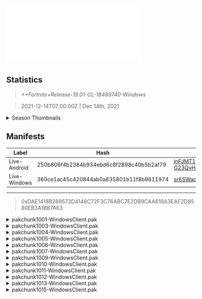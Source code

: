 <div style="pointer-events: none">
  <img style="pointer-events: none" src="https://raw.githubusercontent.com/Tectors/Archive/master/source/dependents/gen.19.01.svg" width="360" height="155">
<div>

## Statistics
> *++Fortnite+Release-19.01-CL-18489740-Windows*

> 2021-12-14T07:00:00Z | Dec 14th, 2021

<details>
  <summary>Season Thumbnails</summary>

  > Seasonal thumbnails are a season's normal ltms and their photos.

  | Name | ID |
  | - | - |
  | [Solo](https://raw.githubusercontent.com/Tectors/Archive/master/source/dependents/monthly-rotaton/playlist_defaultsolo_19_01.png) | Playlist_DefaultSolo |
  | [Duos](https://raw.githubusercontent.com/Tectors/Archive/master/source/dependents/monthly-rotaton/playlist_defaultduo_19_01.png) | Playlist_DefaultDuo |
  | [Trios](https://raw.githubusercontent.com/Tectors/Archive/master/source/dependents/monthly-rotaton/playlist_trios_19_01.png) | Playlist_Trios |
  | [Squads](https://raw.githubusercontent.com/Tectors/Archive/master/source/dependents/monthly-rotaton/playlist_defaultsquad_19_01.png) | Playlist_DefaultSquad |
</details>

## Manifests
| Label | Hash | Route |
| - | - | - |
| Live-Android | 250b806f4b2384b934ebd6c8f2898c40b5b2af79 | [jnFJMT1B6EpbulPJCU-G23QvHbASgg](https://github.com/Tectors/Archive/blob/master/manifests/jnFJMT1B6EpbulPJCU-G23QvHbASgg.manifest) |
| Live-Windows | 360ce1ac45c420844ab0a835801b11f8b9611974 | [sr6SWap2l2Th30T0yEu2Ux55PgJiJg](https://github.com/Tectors/Archive/blob/master/manifests/sr6SWap2l2Th30T0yEu2Ux55PgJiJg.manifest) |

---

> 0xDAE1418B289573D4148C72F3C76ABC7E2DB9CAA618A3EAF2D8580EB3A1BB7A63

<details>
  <summary>pakchunk1001-WindowsClient.pak</summary>

  > FortniteGame/Content/Paks/pakchunk1001-WindowsClient.pak

  > 0x906963083A5B3270887DEA346012E904A0E15FA9CB94269945EEB69926123D3B
  > 0882DAEC4F7823551C4955BA25B8AAC4

  <img src="https://raw.githubusercontent.com/Tectors/Archive/master/source/dependents/referred/SPID_333_RustyBoltCreature_ZGF9S.svg" width="100"> <img src="https://raw.githubusercontent.com/Tectors/Archive/master/source/dependents/referred/SPID_332_RustyBoltLogo_ZB1B0.svg" width="100"> <img src="https://raw.githubusercontent.com/Tectors/Archive/master/source/dependents/referred/Pickaxe_ID_721_RustyBoltSliceMale_V3A4N.svg" width="100"> <img src="https://raw.githubusercontent.com/Tectors/Archive/master/source/dependents/referred/Pickaxe_ID_720_RustyBoltMale_UZ5E5.svg" width="100"> <img src="https://raw.githubusercontent.com/Tectors/Archive/master/source/dependents/referred/Pickaxe_ID_719_RustyBoltFemale_0VJ7J.svg" width="100"> <img src="https://raw.githubusercontent.com/Tectors/Archive/master/source/dependents/referred/Glider_ID_333_RustyBolt_13IXR.svg" width="100"> <img src="https://raw.githubusercontent.com/Tectors/Archive/master/source/dependents/referred/EID_RustyBolt_ZMR13.svg" width="100"> <img src="https://raw.githubusercontent.com/Tectors/Archive/master/source/dependents/referred/CID_A_295_Athena_Commando_M_RustyBolt_FEHJ0.svg" width="100"> <img src="https://raw.githubusercontent.com/Tectors/Archive/master/source/dependents/referred/CID_A_294_Athena_Commando_F_RustyBolt_DB20X.svg" width="100"> <img src="https://raw.githubusercontent.com/Tectors/Archive/master/source/dependents/referred/BID_918_RustyBoltFemale_J4JW1.svg" width="100"> <img src="https://raw.githubusercontent.com/Tectors/Archive/master/source/dependents/referred/BID_917_RustyBoltMale_1DGTV.svg" width="100"> 
</details>

<details>
  <summary>pakchunk1003-WindowsClient.pak</summary>

  > FortniteGame/Content/Paks/pakchunk1003-WindowsClient.pak

  > 0xE48ED564DADDCFCA197739354D33422A4657A248A56D72C5CBB7503CF3E5A6EA
  > 419008D696C27533DFEDB08BE4F6C8F8

  <img src="https://raw.githubusercontent.com/Tectors/Archive/master/source/dependents/referred/CID_A_315_Athena_Commando_M_NightCapsule_B31L1.svg" width="100"> <img src="https://raw.githubusercontent.com/Tectors/Archive/master/source/dependents/referred/CID_A_314_Athena_Commando_F_NightCapsule_TAK2P.svg" width="100"> 
</details>

<details>
  <summary>pakchunk1004-WindowsClient.pak</summary>

  > FortniteGame/Content/Paks/pakchunk1004-WindowsClient.pak

  > 0x6D79682C95684A2DAE4DEEF672976C07CA409943CACE6C703C2D863E11C55619
  > 42FEDE262B530BFDC25D9E6B8684D1B7

  <img src="https://raw.githubusercontent.com/Tectors/Archive/master/source/dependents/referred/EID_Layers_BBZ49.svg" width="100"> 
</details>

<details>
  <summary>pakchunk1005-WindowsClient.pak</summary>

  > FortniteGame/Content/Paks/pakchunk1005-WindowsClient.pak

  > 0xE5D6F635689BBF35E81465486E0FFF1E494BC31B8650558EEED2863D2B4E3365
  > 45261C72DCA170BBF0BDB129B9FC0BAF

  <img src="https://raw.githubusercontent.com/Tectors/Archive/master/source/dependents/referred/EID_SecretSplit_Synch_Follower.svg" width="100"> <img src="https://raw.githubusercontent.com/Tectors/Archive/master/source/dependents/referred/EID_SecretSplit_Synch.svg" width="100"> <img src="https://raw.githubusercontent.com/Tectors/Archive/master/source/dependents/referred/EID_SecretSplit_Owned_Follower.svg" width="100"> <img src="https://raw.githubusercontent.com/Tectors/Archive/master/source/dependents/referred/EID_SecretSplit_Owned.svg" width="100"> <img src="https://raw.githubusercontent.com/Tectors/Archive/master/source/dependents/referred/EID_SecretSplit_7FOGY.svg" width="100"> <img src="https://raw.githubusercontent.com/Tectors/Archive/master/source/dependents/referred/EID_SecretSlash_UJT33.svg" width="100"> <img src="https://raw.githubusercontent.com/Tectors/Archive/master/source/dependents/referred/EID_SecretSlash_Synch_Follower.svg" width="100"> <img src="https://raw.githubusercontent.com/Tectors/Archive/master/source/dependents/referred/EID_SecretSlash_Synch.svg" width="100"> <img src="https://raw.githubusercontent.com/Tectors/Archive/master/source/dependents/referred/EID_SecretSlash_Owned_Follower.svg" width="100"> <img src="https://raw.githubusercontent.com/Tectors/Archive/master/source/dependents/referred/EID_SecretSlash_Owned.svg" width="100"> 
</details>

<details>
  <summary>pakchunk1006-WindowsClient.pak</summary>

  > FortniteGame/Content/Paks/pakchunk1006-WindowsClient.pak

  > 0xA3D1A9D3C283FEF82ADD14EB51B7C6264EEB95F52A64CC6844A3E2C2F7559176
  > 5AD068EB1D56D87706E44EEB3198CF1B

  <img src="https://raw.githubusercontent.com/Tectors/Archive/master/source/dependents/referred/Wrap_431_Logarithm_F8CWD.svg" width="100"> <img src="https://raw.githubusercontent.com/Tectors/Archive/master/source/dependents/referred/EID_LogarithmWhoa_T3PF9.svg" width="100"> <img src="https://raw.githubusercontent.com/Tectors/Archive/master/source/dependents/referred/EID_LogarithmKick_NJVD8.svg" width="100"> 
</details>

<details>
  <summary>pakchunk1007-WindowsClient.pak</summary>

  > FortniteGame/Content/Paks/pakchunk1007-WindowsClient.pak

  > 0xDBD6DFBDA41C654B30177BEB1CC9ED2CA7E692758A0DFEB91426F16C98218AC8
  > 7F863227B67DD0D99A7A4BBEE0682666

  <img src="https://raw.githubusercontent.com/Tectors/Archive/master/source/dependents/referred/CID_A_323_Athena_Commando_M_BananaWinter.svg" width="100"> 
</details>

<details>
  <summary>pakchunk1009-WindowsClient.pak</summary>

  > FortniteGame/Content/Paks/pakchunk1009-WindowsClient.pak

  > 0x262891D3114D876D0244B0D637FB5F8DA7A8A36C9B029775850077EB8FE2B937
  > A062151202F2D5FCAD103D17B9300CE2

  </details>

<details>
  <summary>pakchunk1010-WindowsClient.pak</summary>

  > FortniteGame/Content/Paks/pakchunk1010-WindowsClient.pak

  > 0x445F6C4E1EE5DADA7ECA909BFCBA7759E31F044C6F9362D251B8A6D38C6C089A
  > A92DE306E5174C82739D774151D7B661

  <img src="https://raw.githubusercontent.com/Tectors/Archive/master/source/dependents/referred/Wrap_417_Guava_7J7EW.svg" width="100"> <img src="https://raw.githubusercontent.com/Tectors/Archive/master/source/dependents/referred/LSID_375_GuavaEvent_9GXE3.svg" width="100"> <img src="https://raw.githubusercontent.com/Tectors/Archive/master/source/dependents/referred/LSID_374_GuavaKey_IY0H9.svg" width="100"> 
</details>

<details>
  <summary>pakchunk1011-WindowsClient.pak</summary>

  > FortniteGame/Content/Paks/pakchunk1011-WindowsClient.pak

  > 0xDCA04AC413A2FF9D87D1F789FE28CAC511E4FA5175CC80F4B88A637744FBFC17
  > BA490514EFDA436A2679E381BD558AA3

  <img src="https://raw.githubusercontent.com/Tectors/Archive/master/source/dependents/referred/SPID_330_Haste_52NCD.svg" width="100"> <img src="https://raw.githubusercontent.com/Tectors/Archive/master/source/dependents/referred/EID_Haste1_T98Z9.svg" width="100"> <img src="https://raw.githubusercontent.com/Tectors/Archive/master/source/dependents/referred/CID_A_270_Athena_Commando_M_HasteDouble_8GQHC.svg" width="100"> <img src="https://raw.githubusercontent.com/Tectors/Archive/master/source/dependents/referred/CID_A_269_Athena_Commando_F_HasteStreet_B563I.svg" width="100"> <img src="https://raw.githubusercontent.com/Tectors/Archive/master/source/dependents/referred/BID_909_HasteMale_EPX5A.svg" width="100"> 
</details>

<details>
  <summary>pakchunk1012-WindowsClient.pak</summary>

  > FortniteGame/Content/Paks/pakchunk1012-WindowsClient.pak

  > 0x6540C8A83BC655CA4256E03787AEEF76455B6702EE0B4675CD7DF724BCA2E711
  > D2FAE1D098B2B4695EB59FAAD504798D

  <img src="https://raw.githubusercontent.com/Tectors/Archive/master/source/dependents/referred/Pickaxe_ID_727_LateralFemale_D9XJG.svg" width="100"> <img src="https://raw.githubusercontent.com/Tectors/Archive/master/source/dependents/referred/EID_Lateral_7QJD6.svg" width="100"> <img src="https://raw.githubusercontent.com/Tectors/Archive/master/source/dependents/referred/CID_A_317_Athena_Commando_F_Lateral_HIKN9.svg" width="100"> <img src="https://raw.githubusercontent.com/Tectors/Archive/master/source/dependents/referred/CID_A_316_Athena_Commando_M_Lateral_K8XD9.svg" width="100"> <img src="https://raw.githubusercontent.com/Tectors/Archive/master/source/dependents/referred/BID_925_LateralFemale_7RK0Z.svg" width="100"> <img src="https://raw.githubusercontent.com/Tectors/Archive/master/source/dependents/referred/BID_924_LateralMale_Y2INS.svg" width="100"> 
</details>

<details>
  <summary>pakchunk1013-WindowsClient.pak</summary>

  > FortniteGame/Content/Paks/pakchunk1013-WindowsClient.pak

  > 0xB6F6097C4C4C9B03296D65D27BC6F17C6929975C1C26FE01FD106377CA96719E
  > D7EDE7B4CE393235BF4EB8779C55D5AE

  <img src="https://raw.githubusercontent.com/Tectors/Archive/master/source/dependents/referred/Pickaxe_ID_728_OrbitTealMale_3NIST.svg" width="100"> <img src="https://raw.githubusercontent.com/Tectors/Archive/master/source/dependents/referred/Glider_ID_336_OrbitTealMale_VCPM0.svg" width="100"> <img src="https://raw.githubusercontent.com/Tectors/Archive/master/source/dependents/referred/EID_OrbitTeal_1XLAO.svg" width="100"> <img src="https://raw.githubusercontent.com/Tectors/Archive/master/source/dependents/referred/CID_A_309_Athena_Commando_M_OrbitTeal_9RBJL.svg" width="100"> <img src="https://raw.githubusercontent.com/Tectors/Archive/master/source/dependents/referred/BID_928_OrbitTeal_R54N6.svg" width="100"> 
</details>

<details>
  <summary>pakchunk1015-WindowsClient.pak</summary>

  > FortniteGame/Content/Paks/pakchunk1015-WindowsClient.pak

  > 0x2133493C9C94132330F18AC193CF477CAC074C557A8C62491EDE03F149A96B12
  > EF7C5225BD60644B313ABEE69182A302

  <img src="https://raw.githubusercontent.com/Tectors/Archive/master/source/dependents/referred/Wrap_430_WinterLights.svg" width="100"> <img src="https://raw.githubusercontent.com/Tectors/Archive/master/source/dependents/referred/Wrap_429_HolidaySweater.svg" width="100"> <img src="https://raw.githubusercontent.com/Tectors/Archive/master/source/dependents/referred/Trails_ID_137_TurtleneckCrystal.svg" width="100"> <img src="https://raw.githubusercontent.com/Tectors/Archive/master/source/dependents/referred/SPID_346_Winterfest_2021.svg" width="100"> <img src="https://raw.githubusercontent.com/Tectors/Archive/master/source/dependents/referred/Pickaxe_ID_732_ShovelMale.svg" width="100"> <img src="https://raw.githubusercontent.com/Tectors/Archive/master/source/dependents/referred/Pickaxe_ID_731_ScholarFestiveFemale1h.svg" width="100"> <img src="https://raw.githubusercontent.com/Tectors/Archive/master/source/dependents/referred/MusicPack_117_WinterFest2021.svg" width="100"> <img src="https://raw.githubusercontent.com/Tectors/Archive/master/source/dependents/referred/LSID_393_WinterFest2021.svg" width="100"> <img src="https://raw.githubusercontent.com/Tectors/Archive/master/source/dependents/referred/Glider_ID_339_SnowboardGoldMale.svg" width="100"> <img src="https://raw.githubusercontent.com/Tectors/Archive/master/source/dependents/referred/Glider_ID_335_Logarithm_40QGL.svg" width="100"> <img src="https://raw.githubusercontent.com/Tectors/Archive/master/source/dependents/referred/Emoji_S19_AnimWinterFest2021.svg" width="100"> <img src="https://raw.githubusercontent.com/Tectors/Archive/master/source/dependents/referred/EID_EpicYarn.svg" width="100"> <img src="https://raw.githubusercontent.com/Tectors/Archive/master/source/dependents/referred/CID_A_310_Athena_Commando_F_ScholarFestive.svg" width="100"> <img src="https://raw.githubusercontent.com/Tectors/Archive/master/source/dependents/referred/BID_927_LlamaIce.svg" width="100"> 
</details>

